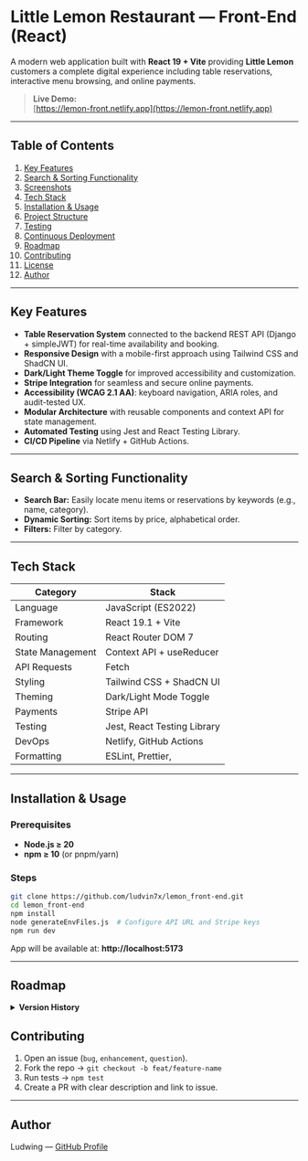 
# Little Lemon Restaurant — Front-End (React)

A modern web application built with **React 19 + Vite** providing **Little Lemon** customers a complete digital experience including table reservations, interactive menu browsing, and online payments.

> **Live Demo:**  
> [https://lemon-front.netlify.app](https://lemon-front.netlify.app)

---

## Table of Contents

1. [Key Features](#key-features)  
2. [Search & Sorting Functionality](#search--sorting-functionality)  
3. [Screenshots](#screenshots)  
4. [Tech Stack](#tech-stack)  
5. [Installation & Usage](#installation--usage)  
6. [Project Structure](#project-structure)  
7. [Testing](#testing)  
8. [Continuous Deployment](#continuous-deployment)  
9. [Roadmap](#roadmap)  
10. [Contributing](#contributing)  
11. [License](#license)  
12. [Author](#author)

---

## Key Features

* **Table Reservation System** connected to the backend REST API (Django + simpleJWT) for real-time availability and booking.  
* **Responsive Design** with a mobile-first approach using Tailwind CSS and ShadCN UI.  
* **Dark/Light Theme Toggle** for improved accessibility and customization.  
* **Stripe Integration** for seamless and secure online payments.  
* **Accessibility (WCAG 2.1 AA)**: keyboard navigation, ARIA roles, and audit-tested UX.  
* **Modular Architecture** with reusable components and context API for state management.   
* **Automated Testing** using Jest and React Testing Library.  
* **CI/CD Pipeline** via Netlify + GitHub Actions.

---

## Search & Sorting Functionality

- **Search Bar:** Easily locate menu items or reservations by keywords (e.g., name, category).
- **Dynamic Sorting:** Sort items by price, alphabetical order.
- **Filters:** Filter by category.

---

## Tech Stack

| Category           | Stack                                     |
| ------------------ | ----------------------------------------- |
| Language           | JavaScript (ES2022)                       |
| Framework          | React 19.1 + Vite                         |
| Routing            | React Router DOM 7                        |
| State Management   | Context API + useReducer                  |
| API Requests       | Fetch                                     |
| Styling            | Tailwind CSS + ShadCN UI                  |
| Theming            | Dark/Light Mode Toggle                    |
| Payments           | Stripe API                                |
| Testing            | Jest, React Testing Library               |
| DevOps             | Netlify, GitHub Actions                   |
| Formatting         | ESLint, Prettier,                         |

---

## Installation & Usage

### Prerequisites

* **Node.js ≥ 20**  
* **npm ≥ 10** (or pnpm/yarn)

### Steps

```bash
git clone https://github.com/ludvin7x/lemon_front-end.git
cd lemon_front-end
npm install
node generateEnvFiles.js  # Configure API URL and Stripe keys
npm run dev
```

App will be available at: **http://localhost:5173**

---

## Roadmap

<details>
<summary><strong>Version History</strong></summary>

    ### ✅ v1.3.0 - Theming Support
    - Added Light/Dark mode toggle for enhanced accessibility.

    ### ✅ v1.2.0 - Stripe Payment Integration
    - Implemented Stripe integration for seamless and secure payments.
    - Created custom payment form with success/failure handling and validation.

    ### ✅ v1.1.0 - UI Migration to Tailwind + ShadCN
    - Replaced Bootstrap with Tailwind CSS and ShadCN components for a cleaner, more modern, and flexible design system.
    - Improved responsiveness and accessibility across all screen sizes.

    ### ✅ v1.0.0 - Full Release
    - Feature-complete launch with booking, menu browsing, and user interaction flows.

    ---

     #### 🚀 v0.6.0 – Performance & SEO
    - Optimize Core Web Vitals (LCP, FID, CLS) for speed and responsiveness.
    - Lazy load images and components.
    - Add structured metadata and improve SEO with semantic HTML.

    ### ✅ v0.5.0 - Core Infrastructure & User Management
    - Migrated frontend to React + Vite for fast builds and development.
    - Initialized Bootstrap framework for base UI consistency.
    - Developed user registration, login, and secure authentication flow.
    - Connected frontend to Django backend via REST API.

    ### ✅ v0.4.0 - Security & Detail Views
    - JWT-based authentication added for protected API access.
    - Created detailed view page for each menu item.

    """

</details>


## Contributing

1. Open an issue (`bug`, `enhancement`, `question`).  
2. Fork the repo → `git checkout -b feat/feature-name`  
3. Run tests → `npm test`  
4. Create a PR with clear description and link to issue.

---

## Author

Ludwing — [GitHub Profile](https://github.com/ludvin7x)